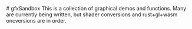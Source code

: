 #   g f x S a n d b o x  
         T h i s   i s   a   c o l l e c t i o n   o f   g r a p h i c a l   d e m o s   a n d   f u n c t i o n s .   M a n y   a r e   c u r r e n t l y   b e i n g   w r i t t e n ,  
         b u t   s h a d e r   c o n v e r s i o n s   a n d   r u s t + g l + w a s m   o n c v e r s i o n s   a r e   i n   o r d e r .  
  
 